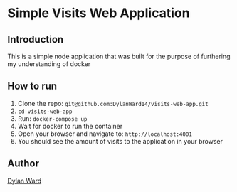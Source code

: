 # Simple Visits Web Application

## Introduction

This is a simple node application that was built for the purpose of furthering my understanding of docker

## How to run

1. Clone the repo: `git@github.com:DylanWard14/visits-web-app.git`
2. `cd visits-web-app`
3. Run: `docker-compose up`
4. Wait for docker to run the container
5. Open your browser and navigate to: `http://localhost:4001`
6. You should see the amount of visits to the application in your browser

## Author

[Dylan Ward](http://dylan-ward.com)
